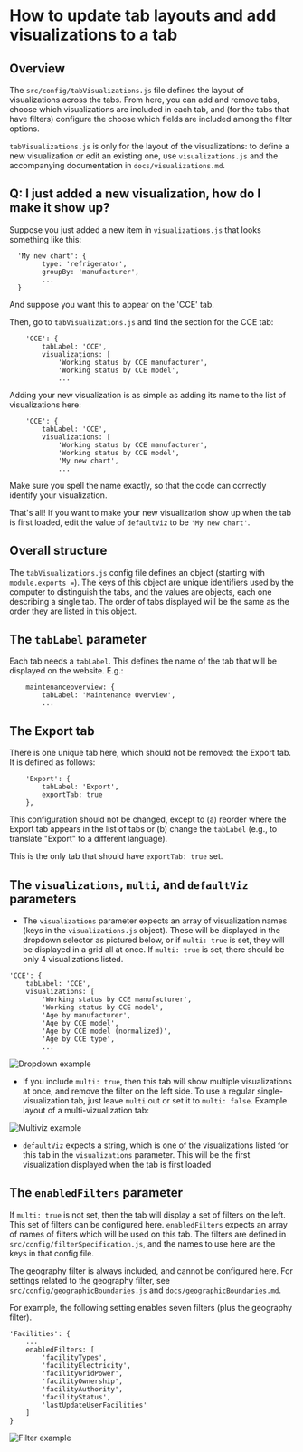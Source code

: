 # How to update tab layouts and add visualizations to a tab
## Overview
The `src/config/tabVisualizations.js` file defines the layout of visualizations across the tabs. From here, you can add and remove tabs, choose which visualizations are included in each tab, and (for the tabs that have filters) configure the choose which fields are included among the filter options.

`tabVisualizations.js` is only for the layout of the visualizations: to define a new visualization or edit an existing one, use `visualizations.js` and the accompanying documentation in `docs/visualizations.md`.

## Q: I just added a new visualization, how do I make it show up?
Suppose you just added a new item in `visualizations.js` that looks something like this:
```
  'My new chart': {
        type: 'refrigerator',
        groupBy: 'manufacturer',
        ...
  }
```
And suppose you want this to appear on the 'CCE' tab.

Then, go to `tabVisualizations.js` and find the section for the CCE tab:
```
    'CCE': {
        tabLabel: 'CCE',
        visualizations: [
            'Working status by CCE manufacturer',
            'Working status by CCE model',
            ...
```

Adding your new visualization is as simple as adding its name to the list of visualizations here:
```
    'CCE': {
        tabLabel: 'CCE',
        visualizations: [
            'Working status by CCE manufacturer',
            'Working status by CCE model',
            'My new chart',
            ...
```

Make sure you spell the name exactly, so that the code can correctly identify your visualization.

That's all! If you want to make your new visualization show up when the tab is first loaded, edit the value of `defaultViz` to be `'My new chart'`.

## Overall structure
The `tabVisualizations.js` config file defines an object (starting with `module.exports =`). The keys of this object are unique identifiers used by the computer to distinguish the tabs, and the values are objects, each one describing a single tab. The order of tabs displayed will be the same as the order they are listed in this object.

## The `tabLabel` parameter
Each tab needs a `tabLabel`. This defines the name of the tab that will be displayed on the website. E.g.:
```
    maintenanceoverview: {
        tabLabel: 'Maintenance Overview',
        ...
```

## The Export tab
There is one unique tab here, which should not be removed: the Export tab. It is defined as follows:
```
    'Export': {
        tabLabel: 'Export',
        exportTab: true
    },
```

This configuration should not be changed, except to (a) reorder where the Export tab appears in the list of tabs or (b) change the `tabLabel` (e.g., to translate "Export" to a different language).

This is the only tab that should have `exportTab: true` set.

## The `visualizations`, `multi`, and `defaultViz` parameters
* The `visualizations` parameter expects an array of visualization names (keys in the `visualizations.js` object). These will be displayed in the dropdown selector as pictured below, or if `multi: true` is set, they will be displayed in a grid all at once. If `multi: true` is set, there should be only 4 visualizations listed.

```
'CCE': {
    tabLabel: 'CCE',
    visualizations: [
        'Working status by CCE manufacturer',
        'Working status by CCE model',
        'Age by manufacturer',
        'Age by CCE model',
        'Age by CCE model (normalized)',
        'Age by CCE type',
        ...
```

![Dropdown example](img/dropdown_example.png)

* If you include `multi: true`, then this tab will show multiple visualizations at once, and remove the filter on the left side. To use a regular single-visualization tab, just leave `multi` out or set it to `multi: false`. Example layout of a multi-vizualization tab:

![Multiviz example](img/multiviz_example.png)

* `defaultViz` expects a string, which is one of the visualizations listed for this tab in the `visualizations` parameter. This will be the first visualization displayed when the tab is first loaded

## The `enabledFilters` parameter

If `multi: true` is not set, then the tab will display a set of filters on the left. This set of filters can be configured here.  `enabledFilters` expects an array of names of filters which will be used on this tab. The filters are defined in `src/config/filterSpecification.js`, and the names to use here are the keys in that config file.

The geography filter is always included, and cannot be configured here. For settings related to the geography filter, see `src/config/geographicBoundaries.js` and `docs/geographicBoundaries.md`.

For example, the following setting enables seven filters (plus the geography filter).

```
'Facilities': {
    ...
    enabledFilters: [
        'facilityTypes',
        'facilityElectricity',
        'facilityGridPower',
        'facilityOwnership',
        'facilityAuthority',
        'facilityStatus',
        'lastUpdateUserFacilities'
    ]
}

```

![Filter example](img/filter_example.png)
